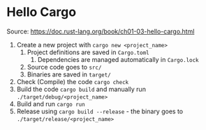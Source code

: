 # Hello Cargo

Source: https://doc.rust-lang.org/book/ch01-03-hello-cargo.html

1. Create a new project with `cargo new <project_name>`
   1. Project definitions are saved in `Cargo.toml`
      1. Dependencies are managed automatically in `Cargo.lock`
   2. Source code goes to `src/`
   3. Binaries are saved in `target/`
2. Check (Compile) the code `cargo check`
3. Build the code `cargo build` and manually run `./target/debug/<project_name>`
4. Build and run `cargo run`
5. Release using `cargo build --release` - the binary goes to `./target/release/<project_name>`
